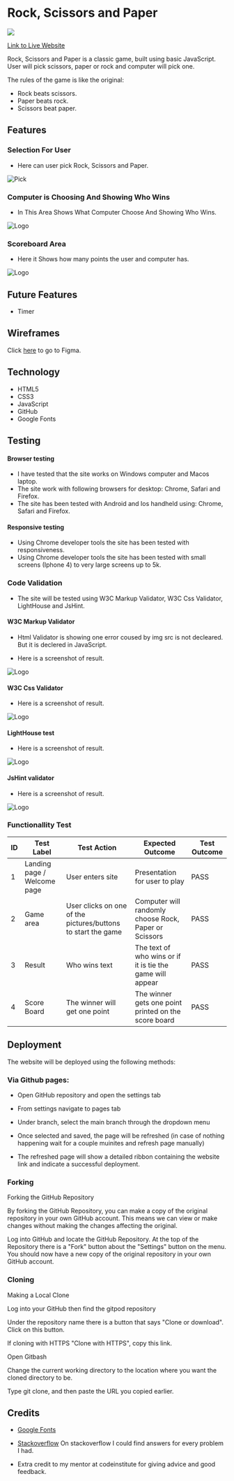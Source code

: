 # Rock, Scissors and Paper


![](assets/readme-images/amiresponsive.JPG)

[Link to Live Website](https://oskarj1993.github.io/Scissors--paper-and-rock/)

Rock, Scissors and Paper is a classic game, built using basic JavaScript. User will pick scissors, paper or rock and computer will pick one.

The rules of the game is like the original:
- Rock beats scissors.
- Paper beats rock.
- Scissors beat paper.

## Features

### __Selection For User__
 - Here can user pick Rock, Scissors and Paper. 


![Pick](assets/readme-images/usertakes.jpg)

### __Computer is Choosing And Showing Who Wins__
 - In This Area Shows What Computer Choose And Showing Who Wins.
 
 
 ![Logo](assets/readme-images/computertakes.JPG)

### __Scoreboard Area__
 - Here it Shows how many points the user and computer has.
 
 
 ![Logo](assets/readme-images/scoreboard.JPG)


## Future Features

- Timer

## Wireframes

Click [here](https://www.figma.com/file/P8xZBBcfRXOf2HSx5JIGaD/Untitled?node-id=0%3A1&t=MFMBP8rUwQYqY6o8-0) to go to Figma. 

## Technology

- HTML5
- CSS3
- JavaScript
- GitHub
- Google Fonts

## Testing 

#### Browser testing

- I have tested that the site works on Windows computer and Macos laptop.
- The site work with following browsers for desktop: Chrome, Safari and Firefox.
-  The site has been tested with Android and Ios handheld using: Chrome, Safari and Firefox.

#### Responsive testing

- Using Chrome developer tools the site has been tested with responsiveness.
- Using Chrome developer tools the site has been tested with small screens (Iphone 4) to very large screens up to 5k.
### Code Validation

- The site will be tested using W3C Markup Validator, W3C Css Validator, LightHouse and JsHint.

#### W3C Markup Validator
- Html Validator is showing one error coused by img src is not decleared. But it is declered in JavaScript.

 - Here is a screenshot of result.
 
 
 ![Logo](assets/readme-images/htmlvalidator.JPG)

#### W3C Css Validator
 - Here is a screenshot of result.
 
 
 ![Logo](assets/readme-images/cssvalidator.JPG)

#### LightHouse test
 - Here is a screenshot of result.
 
 
 ![Logo](assets/readme-images/lighthousetest.JPG)

 #### JsHint validator
  - Here is a screenshot of result.
 
 
 ![Logo](assets/readme-images/jstest.JPG)


 ### Functionallity Test

| ID | Test Label | Test Action | Expected Outcome | Test Outcome |
|----|------------|--------------------------------|--------------|------------------
| 1 | Landing page / Welcome page | User enters site | Presentation for user to play | PASS |
| 2 | Game area | User clicks on one of the pictures/buttons to start the game  | Computer will randomly choose Rock, Paper or Scissors | PASS |
| 3 | Result | Who wins text | The text of who wins or if it is tie the game will appear | PASS |
| 4 | Score Board | The winner will get one point | The winner gets one point printed on the score board | PASS |



## Deployment

The website will be deployed using the following methods:

### Via Github pages:

- Open GitHub repository and open the settings tab

- From settings navigate to pages tab

- Under branch, select the main branch through the dropdown menu

- Once selected and saved, the page will be refreshed (in case of nothing happening wait for a couple muinites and refresh page manually)

- The refreshed page will show a detailed ribbon containing the website link and indicate a successful deployment.

### Forking
Forking the GitHub Repository

By forking the GitHub Repository, you can make a copy of the original repository in your own GitHub account. This means we can view or make changes without making the changes affecting the original.

Log into GitHub and locate the GitHub Repository.
At the top of the Repository there is a "Fork" button about the "Settings" button on the menu.
You should now have a new copy of the original repository in your own GitHub account.


### Cloning
Making a Local Clone

Log into your GitHub then find the gitpod repository

Under the repository name there is a button that says "Clone or download". Click on this button.

If cloning with HTTPS "Clone with HTTPS", copy this link.

Open Gitbash

Change the current working directory to the location where you want the cloned directory to be.

Type git clone, and then paste the URL you copied earlier.



## Credits 

- [Google Fonts](https://fonts.googleapis.com/css2?family=Space+Grotesk:wght@400;700&display=swap)

- [Stackoverflow](https://stackoverflow.com/) On stackoverflow I could find answers for every problem I had.

- Extra credit to my mentor at codeinstitute for giving advice and good feedback.